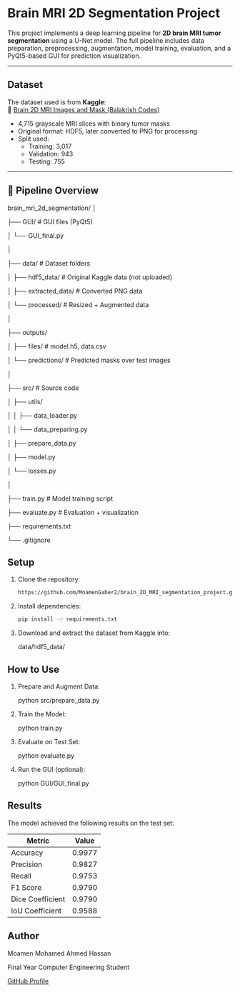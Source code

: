 # Brain MRI 2D Segmentation Project

This project implements a deep learning pipeline for **2D brain MRI tumor segmentation** using a U-Net model. The full pipeline includes data preparation, preprocessing, augmentation, model training, evaluation, and a PyQt5-based GUI for prediction visualization.

---

## Dataset

The dataset used is from **Kaggle**:  
📌 [Brain 2D MRI Images and Mask (Balakrish Codes)](https://www.kaggle.com/datasets/balakrishcodes/brain-2d-mri-imgs-and-mask)

- 4,715 grayscale MRI slices with binary tumor masks
- Original format: HDF5, later converted to PNG for processing
- Split used:  
  - Training: 3,017  
  - Validation: 943  
  - Testing: 755

---

## 🧠 Pipeline Overview
brain_mri_2d_segmentation/
│

├── GUI/ # GUI files (PyQt5)

│ └── GUI_final.py

│

├── data/ # Dataset folders

│ ├── hdf5_data/ # Original Kaggle data (not uploaded)

│ ├── extracted_data/ # Converted PNG data

│ └── processed/ # Resized + Augmented data

│

├── outputs/

│ ├── files/ # model.h5, data.csv

│ └── predictions/ # Predicted masks over test images

│

├── src/ # Source code

│ ├── utils/

│ │ ├── data_loader.py

│ │ └── data_preparing.py

│ ├── prepare_data.py

│ ├── model.py

│ └── losses.py

│

├── train.py # Model training script

├── evaluate.py # Evaluation + visualization

├── requirements.txt

└── .gitignore

## Setup

1. Clone the repository:
   ```bash
   https://github.com/MoamenGaber2/brain_2D_MRI_segmentation_project.git

2. Install dependencies:
   ```bash
   pip install -r requirements.txt

3. Download and extract the dataset from Kaggle into:

   data/hdf5_data/

## How to Use

1. Prepare and Augment Data:

   python src/prepare_data.py

2. Train the Model:

   python train.py

3. Evaluate on Test Set:
   
   python evaluate.py

4. Run the GUI (optional):
   
   python GUI/GUI_final.py

## Results
The model achieved the following results on the test set:

| Metric             | Value    |
|--------------------|----------|
| Accuracy           | 0.9977   |
| Precision          | 0.9827   |
| Recall             | 0.9753   |
| F1 Score           | 0.9790   |
| Dice Coefficient   | 0.9790   |
| IoU Coefficient    | 0.9588   |

## Author

   Moamen Mohamed Ahmed Hassan

   Final Year Computer Engineering Student

   [GitHub Profile](https://github.com/MoamenGaber2)
